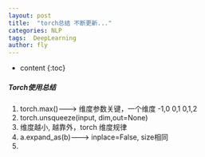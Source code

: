 ```yaml
---
layout: post
title:  "torch总结 不断更新..."
categories: NLP
tags:  DeepLearning  
author: fly
---
```


* content
{:toc}

##### Torch使用总结
1. torch.max()---> 维度参数关键，一个维度 -1,0  0,1  0,1,2 
2. torch.unsqueeze(input, dim,out=None)
3. 维度越小, 越靠外，torch 维度规律
4. a.expand_as(b)---> inplace=False, size相同
5. 